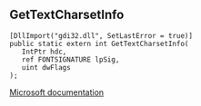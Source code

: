 ## GetTextCharsetInfo

```
[DllImport("gdi32.dll", SetLastError = true)]
public static extern int GetTextCharsetInfo(
   IntPtr hdc,
   ref FONTSIGNATURE lpSig,
   uint dwFlags
);
```

[Microsoft documentation](https://docs.microsoft.com/en-us/windows/win32/api/wingdi/nf-wingdi-gettextcharsetinfo)
